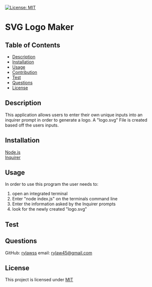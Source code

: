 [![License: MIT](https://img.shields.io/badge/License-MIT-yellow.svg)](https://opensource.org/licenses/MIT)

# SVG Logo Maker

## Table of Contents

- [Description](#description)
- [Installation](#installation)
- [Usage](#usage)
- [Contribution](#contribution)
- [Test](#test)
- [Questions](#questions)
- [License](#license)

## Description

This application allows users to enter their own unique inputs into an inquirer prompt in order to generate a logo. A "logo.svg" File is created based off the users inputs.

## Installation

[Node.js](https://www.nodejs.org/en) <br>
[Inquirer](https://www.npmjs.com/package/inquirer) <br>

## Usage

In order to use this program the user needs to:<br>

1. open an integrated terminal
2. Enter "node index.js" on the terminals command line
3. Enter the information asked by the Inquirer prompts
4. look for the newly created "logo.svg"

## Test

## Questions

GitHub: [rylawss](https://github.com/rylawss)
email: rylaw45@gmail.com

## License

This project is licensed under [MIT](https://opensource.org/licenses/MIT)
